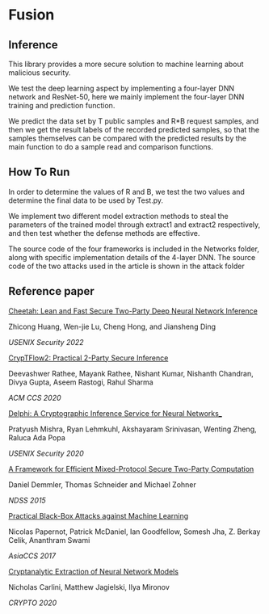 # Fusion

## Inference

This library provides a more secure solution to machine learning about malicious security.

We test the deep learning aspect by implementing a four-layer DNN network and ResNet-50, here we mainly implement the four-layer DNN training and prediction function.

We predict the data set by T public samples and R*B request samples, and then we get the result labels of the recorded predicted samples, so that the samples themselves can be compared with the predicted results by the main function to do a sample read and comparison functions. 

## How To Run

In order to determine the values of R and B, we test the two values and determine the final data to be used by Test.py. 


We implement two different model extraction methods to steal the parameters of the trained model through extract1 and extract2 respectively, and then test whether the defense methods are effective.

The source code of the four frameworks is included in the Networks folder, along with specific implementation details of the 4-layer DNN. The source code of the two attacks used in the article is shown in the attack folder

## Reference paper

[Cheetah: Lean and Fast Secure Two-Party Deep Neural Network Inference](https://eprint.iacr.org/2022/207)

Zhicong Huang, Wen-jie Lu, Cheng Hong, and Jiansheng Ding

*USENIX Security 2022*

[CrypTFlow2: Practical 2-Party Secure Inference](https://eprint.iacr.org/2020/1002)  

Deevashwer Rathee, Mayank Rathee, Nishant Kumar, Nishanth Chandran, Divya Gupta, Aseem Rastogi, Rahul Sharma 

*ACM CCS 2020*

[Delphi: A Cryptographic Inference Service for Neural Networks_](https://eprint.iacr.org/2020/050.pdf)   

Pratyush Mishra, Ryan Lehmkuhl, Akshayaram Srinivasan, Wenting Zheng, Raluca Ada Popa

*USENIX Security 2020*

[A Framework for Efficient Mixed-Protocol Secure Two-Party Computation](https://encrypto.de/papers/DSZ15.pdf)

Daniel Demmler, Thomas Schneider and Michael Zohner 

*NDSS 2015*

[Practical Black-Box Attacks against Machine Learning](https://arxiv.org/pdf/1602.02697v4.pdf)

Nicolas Papernot, Patrick McDaniel, Ian Goodfellow, Somesh Jha, Z. Berkay Celik, Ananthram Swami 

*AsiaCCS 2017*

[Cryptanalytic Extraction of Neural Network Models](https://link.springer.com/chapter/10.1007/978-3-030-56877-1_7)

Nicholas Carlini, Matthew Jagielski, Ilya Mironov

*CRYPTO 2020*
